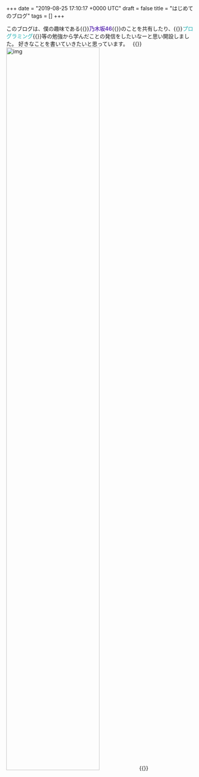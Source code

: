 
+++
date = "2019-08-25 17:10:17 +0000 UTC"
draft = false
title = "はじめてのブログ"
tags = []
+++

このブログは、僕の趣味である{{<rawhtml>}}<span style="color: #673ab7;"><strong>乃木坂46</strong></span>{{</rawhtml>}}のことを共有したり、{{<rawhtml>}}<span style="color: #62c7c9;"><strong>プログラミング</strong></span>{{</rawhtml>}}等の勉強から学んだことの発信をしたいなーと思い開設しました。
好きなことを書いていきたいと思っています。
 
{{<rawhtml>}}<img src="/img/2019-08/25-02.jpg" alt="img" width="70%">{{</rawhtml>}}
